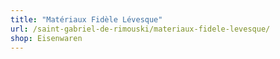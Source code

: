 ```yaml
---
title: "Matériaux Fidèle Lévesque"
url: /saint-gabriel-de-rimouski/materiaux-fidele-levesque/
shop: Eisenwaren
---
```

